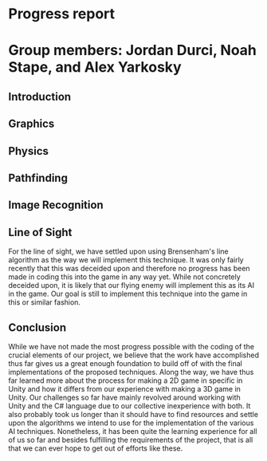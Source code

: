 # Progress report
# Group members: Jordan Durci, Noah Stape, and Alex Yarkosky

## Introduction

## Graphics

## Physics

## Pathfinding

## Image Recognition

## Line of Sight

For the line of sight, we have settled upon using Brensenham's line algorithm as the way we will implement this technique. It was only fairly recently that this was deceided upon and therefore no progress has been made in coding this into the game in any way yet. While not concretely deceided upon, it is likely that our flying enemy will implement this as its AI in the game. Our goal is still to implement this technique into the game in this or similar fashion.

## Conclusion

While we have not made the most progress possible with the coding of the crucial elements of our project, we believe that the work have accomplished thus far gives us a great enough foundation to build off of with the final implementations of the proposed techniques. Along the way, we have thus far learned more about the process for making a 2D game in specific in Unity and how it differs from our experience with making a 3D game in Unity. Our challenges so far have mainly revolved around working with Unity and the C# language due to our collective inexperience with both. It also probably took us longer than it should have to find resources and settle upon the algorithms we intend to use for the implementation of the various AI techniques. Nonetheless, it has been quite the learning experience for all of us so far and besides fulfilling the requirements of the project, that is all that we can ever hope to get out of efforts like these.
